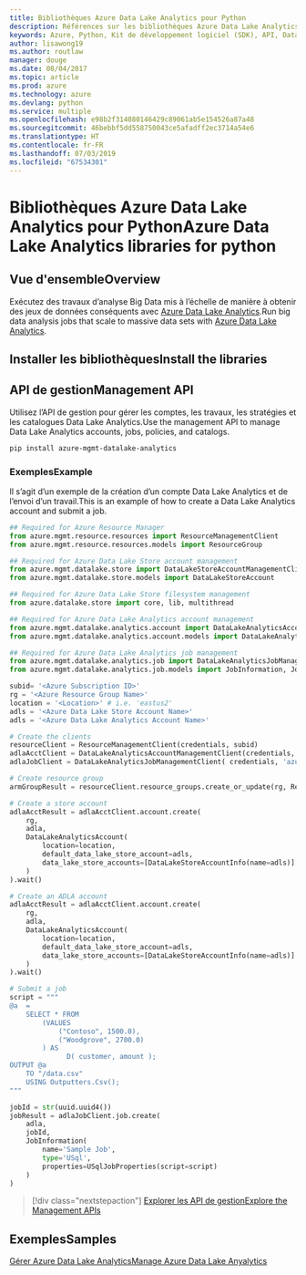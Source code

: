 ```yaml
---
title: Bibliothèques Azure Data Lake Analytics pour Python
description: Références sur les bibliothèques Azure Data Lake Analytics pour Python
keywords: Azure, Python, Kit de développement logiciel (SDK), API, Data Lake Analytics
author: lisawong19
ms.author: routlaw
manager: douge
ms.date: 08/04/2017
ms.topic: article
ms.prod: azure
ms.technology: azure
ms.devlang: python
ms.service: multiple
ms.openlocfilehash: e98b2f314080146429c89061ab5e154526a87a48
ms.sourcegitcommit: 46bebbf5dd558750043ce5afadff2ec3714a54e6
ms.translationtype: HT
ms.contentlocale: fr-FR
ms.lasthandoff: 07/03/2019
ms.locfileid: "67534301"
---
```

# <a name="azure-data-lake-analytics-libraries-for-python"></a><span data-ttu-id="1aa28-104">Bibliothèques Azure Data Lake Analytics pour Python</span><span class="sxs-lookup"><span data-stu-id="1aa28-104">Azure Data Lake Analytics libraries for python</span></span>

## <a name="overview"></a><span data-ttu-id="1aa28-105">Vue d'ensemble</span><span class="sxs-lookup"><span data-stu-id="1aa28-105">Overview</span></span>
<span data-ttu-id="1aa28-106">Exécutez des travaux d’analyse Big Data mis à l’échelle de manière à obtenir des jeux de données conséquents avec [Azure Data Lake Analytics](/azure/data-lake-analytics/data-lake-analytics-overview).</span><span class="sxs-lookup"><span data-stu-id="1aa28-106">Run big data analysis jobs that scale to massive data sets with [Azure Data Lake Analytics](/azure/data-lake-analytics/data-lake-analytics-overview).</span></span>

## <a name="install-the-libraries"></a><span data-ttu-id="1aa28-107">Installer les bibliothèques</span><span class="sxs-lookup"><span data-stu-id="1aa28-107">Install the libraries</span></span>

## <a name="management-api"></a><span data-ttu-id="1aa28-108">API de gestion</span><span class="sxs-lookup"><span data-stu-id="1aa28-108">Management API</span></span>
<span data-ttu-id="1aa28-109">Utilisez l’API de gestion pour gérer les comptes, les travaux, les stratégies et les catalogues Data Lake Analytics.</span><span class="sxs-lookup"><span data-stu-id="1aa28-109">Use the management API to manage Data Lake Analytics accounts, jobs, policies, and catalogs.</span></span>

```bash
pip install azure-mgmt-datalake-analytics
```

### <a name="example"></a><span data-ttu-id="1aa28-110">Exemples</span><span class="sxs-lookup"><span data-stu-id="1aa28-110">Example</span></span>
<span data-ttu-id="1aa28-111">Il s’agit d’un exemple de la création d’un compte Data Lake Analytics et de l’envoi d’un travail.</span><span class="sxs-lookup"><span data-stu-id="1aa28-111">This is an example of how to create a Data Lake Analytics account and submit a job.</span></span> 

```python
## Required for Azure Resource Manager
from azure.mgmt.resource.resources import ResourceManagementClient
from azure.mgmt.resource.resources.models import ResourceGroup

## Required for Azure Data Lake Store account management
from azure.mgmt.datalake.store import DataLakeStoreAccountManagementClient
from azure.mgmt.datalake.store.models import DataLakeStoreAccount

## Required for Azure Data Lake Store filesystem management
from azure.datalake.store import core, lib, multithread

## Required for Azure Data Lake Analytics account management
from azure.mgmt.datalake.analytics.account import DataLakeAnalyticsAccountManagementClient
from azure.mgmt.datalake.analytics.account.models import DataLakeAnalyticsAccount, DataLakeStoreAccountInfo

## Required for Azure Data Lake Analytics job management
from azure.mgmt.datalake.analytics.job import DataLakeAnalyticsJobManagementClient
from azure.mgmt.datalake.analytics.job.models import JobInformation, JobState, USqlJobProperties

subid= '<Azure Subscription ID>'
rg = '<Azure Resource Group Name>'
location = '<Location>' # i.e. 'eastus2'
adls = '<Azure Data Lake Store Account Name>'
adls = '<Azure Data Lake Analytics Account Name>'

# Create the clients
resourceClient = ResourceManagementClient(credentials, subid)
adlaAcctClient = DataLakeAnalyticsAccountManagementClient(credentials, subid)
adlaJobClient = DataLakeAnalyticsJobManagementClient( credentials, 'azuredatalakeanalytics.net')

# Create resource group
armGroupResult = resourceClient.resource_groups.create_or_update(rg, ResourceGroup(location=location))

# Create a store account
adlaAcctResult = adlaAcctClient.account.create(
    rg,
    adla,
    DataLakeAnalyticsAccount(
        location=location,
        default_data_lake_store_account=adls,
        data_lake_store_accounts=[DataLakeStoreAccountInfo(name=adls)]
    )
).wait()

# Create an ADLA account
adlaAcctResult = adlaAcctClient.account.create(
    rg,
    adla,
    DataLakeAnalyticsAccount(
        location=location,
        default_data_lake_store_account=adls,
        data_lake_store_accounts=[DataLakeStoreAccountInfo(name=adls)]
    )
).wait()

# Submit a job
script = """
@a  = 
    SELECT * FROM 
        (VALUES
            ("Contoso", 1500.0),
            ("Woodgrove", 2700.0)
        ) AS 
              D( customer, amount );
OUTPUT @a
    TO "/data.csv"
    USING Outputters.Csv();
"""

jobId = str(uuid.uuid4())
jobResult = adlaJobClient.job.create(
    adla,
    jobId,
    JobInformation(
        name='Sample Job',
        type='USql',
        properties=USqlJobProperties(script=script)
    )
)
```

> [!div class="nextstepaction"]
> [<span data-ttu-id="1aa28-112">Explorer les API de gestion</span><span class="sxs-lookup"><span data-stu-id="1aa28-112">Explore the Management APIs</span></span>](/python/api/overview/azure/datalakeanalytics/management)

## <a name="samples"></a><span data-ttu-id="1aa28-113">Exemples</span><span class="sxs-lookup"><span data-stu-id="1aa28-113">Samples</span></span>
[<span data-ttu-id="1aa28-114">Gérer Azure Data Lake Analytics</span><span class="sxs-lookup"><span data-stu-id="1aa28-114">Manage Azure Data Lake Anyalytics</span></span>](https://docs.microsoft.com/azure/data-lake-analytics/data-lake-analytics-manage-use-python-sdk)